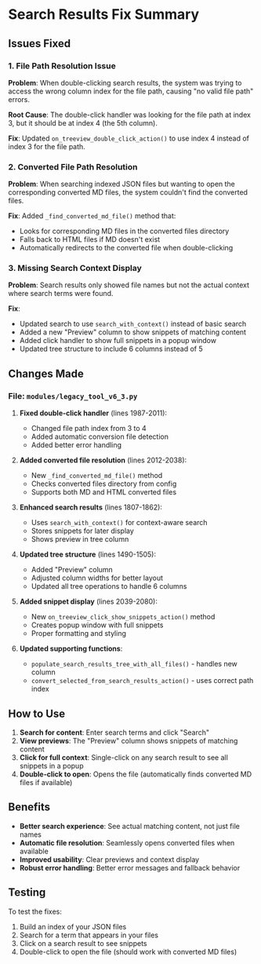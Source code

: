 # Search Results Fix Summary

## Issues Fixed

### 1. File Path Resolution Issue
**Problem**: When double-clicking search results, the system was trying to access the wrong column index for the file path, causing "no valid file path" errors.

**Root Cause**: The double-click handler was looking for the file path at index 3, but it should be at index 4 (the 5th column).

**Fix**: Updated `on_treeview_double_click_action()` to use index 4 instead of index 3 for the file path.

### 2. Converted File Path Resolution
**Problem**: When searching indexed JSON files but wanting to open the corresponding converted MD files, the system couldn't find the converted files.

**Fix**: Added `_find_converted_md_file()` method that:
- Looks for corresponding MD files in the converted files directory
- Falls back to HTML files if MD doesn't exist
- Automatically redirects to the converted file when double-clicking

### 3. Missing Search Context Display
**Problem**: Search results only showed file names but not the actual context where search terms were found.

**Fix**: 
- Updated search to use `search_with_context()` instead of basic search
- Added a new "Preview" column to show snippets of matching content
- Added click handler to show full snippets in a popup window
- Updated tree structure to include 6 columns instead of 5

## Changes Made

### File: `modules/legacy_tool_v6_3.py`

1. **Fixed double-click handler** (lines 1987-2011):
   - Changed file path index from 3 to 4
   - Added automatic conversion file detection
   - Added better error handling

2. **Added converted file resolution** (lines 2012-2038):
   - New `_find_converted_md_file()` method
   - Checks converted files directory from config
   - Supports both MD and HTML converted files

3. **Enhanced search results** (lines 1807-1862):
   - Uses `search_with_context()` for context-aware search
   - Stores snippets for later display
   - Shows preview in tree column

4. **Updated tree structure** (lines 1490-1505):
   - Added "Preview" column
   - Adjusted column widths for better layout
   - Updated all tree operations to handle 6 columns

5. **Added snippet display** (lines 2039-2080):
   - New `on_treeview_click_show_snippets_action()` method
   - Creates popup window with full snippets
   - Proper formatting and styling

6. **Updated supporting functions**:
   - `populate_search_results_tree_with_all_files()` - handles new column
   - `convert_selected_from_search_results_action()` - uses correct path index

## How to Use

1. **Search for content**: Enter search terms and click "Search"
2. **View previews**: The "Preview" column shows snippets of matching content
3. **Click for full context**: Single-click on any search result to see all snippets in a popup
4. **Double-click to open**: Opens the file (automatically finds converted MD files if available)

## Benefits

- **Better search experience**: See actual matching content, not just file names
- **Automatic file resolution**: Seamlessly opens converted files when available
- **Improved usability**: Clear previews and context display
- **Robust error handling**: Better error messages and fallback behavior

## Testing

To test the fixes:
1. Build an index of your JSON files
2. Search for a term that appears in your files
3. Click on a search result to see snippets
4. Double-click to open the file (should work with converted MD files) 